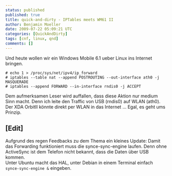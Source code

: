 ```yaml
---
status: published
published: true
title: quick-and-dirty - IPTables meets WM61 II
author: Benjamin Moeller
date: 2009-07-22 05:09:21 UTC
categories: [QuickAndDirty]
tags: [cnf, linux, qnd]
comments: []
---
```


Und heute wollen wir ein Windows Mobile 6.1 ueber Linux ins Internet bringen.  

```
# echo 1 > /proc/sys/net/ipv4/ip_forward  
# iptables --table nat --append POSTROUTING --out-interface ath0 -j MASQUERADE  
# iptables --append FORWARD --in-interface rndis0 -j ACCEPT  
```

Dem aufmerksamen Leser wird auffallen, dass diese Aktion nur medium Sinn macht. Denn ich leite den Traffic von USB (rndis0) auf WLAN (ath0). Der XDA OrbitII könnte direkt per WLAN in das Internet ... Egal, es geht ums Prinzip.  

## [Edit]
Aufgrund des regen Feedbacks zu dem Thema ein kleines Update:
Damit das Forwarding funktioniert muss  die synce-sync-engine laufen. Denn ohne ActiveSync ist dem Telefon nicht bekannt, dass die Daten über USB kommen.  
Unter Ubuntu macht das HAL, unter Debian in einem Terminal einfach `synce-sync-engine &` eingeben.  

